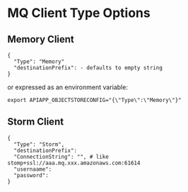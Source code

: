 # MQ Client Type Options

## Memory Client

```
{
  "Type": "Memory"
  "destinationPrefix": - defaults to empty string
}
```

or expressed as an environment variable:
```
export APIAPP_OBJECTSTORECONFIG="{\"Type\":\"Memory\"}"
```

## Storm Client

```
{
  "Type": "Storm",
  "destinationPrefix":
  "ConnectionString": "", # like stomp+ssl://aaa.mq.xxx.amazonaws.com:61614
  "usernaame":
  "password":
}
```